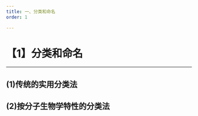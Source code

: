 ```yaml
---
title: 一、分类和命名
order: 1

---
```


# 【1】分类和命名

<kaodian :text="'微生物学检验记忆卡'" />

<!-- ###### 第二十一章 衣原体

> 微生物学检验 -->

<beitiW/>

---

## (1)传统的实用分类法

<son :text="'微生物学检验记忆卡'" text1="(1)传统的实用分类法" :textOption="[['了解',' 基本知识','专业知识'],['了解',' 基本知识','专业知识'],['掌握',' 基本知识','专业知识']]" />

## (2)按分子生物学特性的分类法

<son :text="'微生物学检验记忆卡'" text1="(2)按分子生物学特性的分类法" :textOption="[['了解',' 基本知识','专业知识'],['了解',' 基本知识','专业知识'],['掌握',' 基本知识','专业知识']]" />
